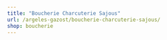 ```yaml
---
title: "Boucherie Charcuterie Sajous"
url: /argeles-gazost/boucherie-charcuterie-sajous/
shop: boucherie
---
```

